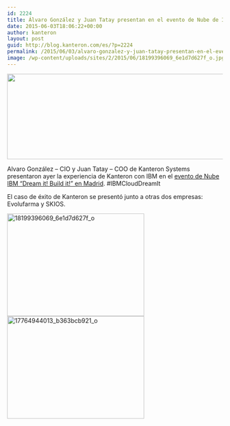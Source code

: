 ```yaml
---
id: 2224
title: Álvaro González y Juan Tatay presentan en el evento de Nube de IBM en Madrid
date: 2015-06-03T18:06:22+00:00
author: kanteron
layout: post
guid: http://blog.kanteron.com/es/?p=2224
permalink: /2015/06/03/alvaro-gonzalez-y-juan-tatay-presentan-en-el-evento-de-nube-de-ibm-en-madrid/
image: /wp-content/uploads/sites/2/2015/06/18199396069_6e1d7d627f_o.jpg
---
```

<img class="aligncenter" src="https://www-950.ibm.com/events/wwe/grp/grp016.nsf/LookupElementsImage/IBM%20Cloud:%20Dream%20it!%20Build%20it!/$FILE/Cabecero%20556x200hashtag.jpg" alt="" width="556" height="200" />

Alvaro González &#8211; CIO y Juan Tatay &#8211; COO de Kanteron Systems presentaron ayer la experiencia de Kanteron con IBM en el <a href="https://www-950.ibm.com/events/wwe/grp/grp016.nsf/v17_agenda?openform&seminar=845EKKES&locale=es_ES" target="_blank">evento de Nube IBM &#8220;Dream it! Build it!&#8221; en Madrid</a>. #IBMCloudDreamIt

El caso de éxito de Kanteron se presentó junto a otras dos empresas: Evolufarma y SKIOS.

[<img class="aligncenter" src="https://c4.staticflickr.com/8/7737/18405334795_9529879685_n.jpg" alt="18199396069_6e1d7d627f_o" width="320" height="240" />](https://www.flickr.com/photos/kanteron/18405334795 "18199396069_6e1d7d627f_o by kanteronsystems, on Flickr") [<img class="aligncenter" src="https://c1.staticflickr.com/9/8852/18219163359_534f51ae15_n.jpg" alt="17764944013_b363bcb921_o" width="320" height="240" />](https://www.flickr.com/photos/kanteron/18219163359 "17764944013_b363bcb921_o by kanteronsystems, on Flickr")